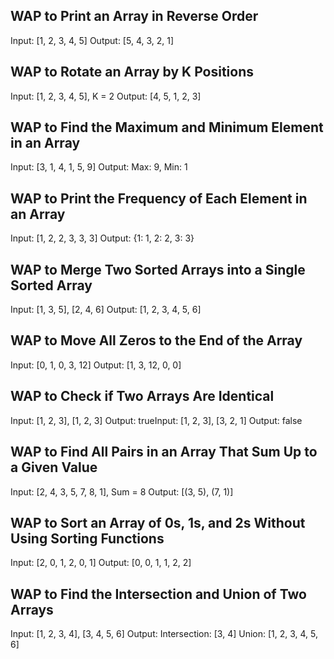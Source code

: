 
## WAP to Print an Array in Reverse Order
Input: [1, 2, 3, 4, 5]
Output: [5, 4, 3, 2, 1]

## WAP to Rotate an Array by K Positions
Input: [1, 2, 3, 4, 5], K = 2
Output: [4, 5, 1, 2, 3]

## WAP to Find the Maximum and Minimum Element in an Array
Input: [3, 1, 4, 1, 5, 9]
Output: Max: 9, Min: 1

## WAP to Print the Frequency of Each Element in an Array
Input: [1, 2, 2, 3, 3, 3]
Output: {1: 1, 2: 2, 3: 3}

## WAP to Merge Two Sorted Arrays into a Single Sorted Array
Input: [1, 3, 5], [2, 4, 6]
Output: [1, 2, 3, 4, 5, 6]

## WAP to Move All Zeros to the End of the Array
Input: [0, 1, 0, 3, 12]
Output: [1, 3, 12, 0, 0]

## WAP to Check if Two Arrays Are Identical
Input: [1, 2, 3], [1, 2, 3]
Output: trueInput: [1, 2, 3], [3, 2, 1]
Output: false

## WAP to Find All Pairs in an Array That Sum Up to a Given Value
Input: [2, 4, 3, 5, 7, 8, 1], Sum = 8
Output: [(3, 5), (7, 1)]

## WAP to Sort an Array of 0s, 1s, and 2s Without Using Sorting Functions
Input: [2, 0, 1, 2, 0, 1]
Output: [0, 0, 1, 1, 2, 2]

## WAP to Find the Intersection and Union of Two Arrays
Input: [1, 2, 3, 4], [3, 4, 5, 6]
Output:
Intersection: [3, 4]
Union: [1, 2, 3, 4, 5, 6]
